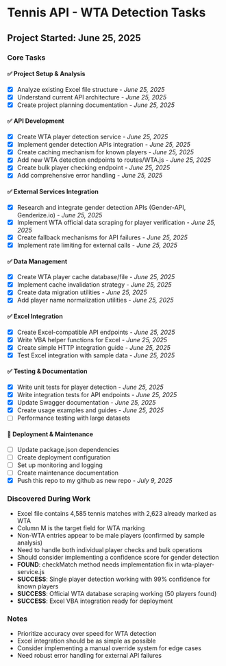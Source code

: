 # Tennis API - WTA Detection Tasks

## Project Started: June 25, 2025

### Core Tasks

#### ✅ Project Setup & Analysis
- [x] Analyze existing Excel file structure - *June 25, 2025*
- [x] Understand current API architecture - *June 25, 2025* 
- [x] Create project planning documentation - *June 25, 2025*

#### ✅ API Development
- [x] Create WTA player detection service - *June 25, 2025*
- [x] Implement gender detection APIs integration - *June 25, 2025*
- [x] Create caching mechanism for known players - *June 25, 2025*
- [x] Add new WTA detection endpoints to routes/WTA.js - *June 25, 2025*
- [x] Create bulk player checking endpoint - *June 25, 2025*
- [x] Add comprehensive error handling - *June 25, 2025*

#### ✅ External Services Integration
- [x] Research and integrate gender detection APIs (Gender-API, Genderize.io) - *June 25, 2025*
- [x] Implement WTA official data scraping for player verification - *June 25, 2025*
- [x] Create fallback mechanisms for API failures - *June 25, 2025*
- [x] Implement rate limiting for external calls - *June 25, 2025*

#### ✅ Data Management
- [x] Create WTA player cache database/file - *June 25, 2025*
- [x] Implement cache invalidation strategy - *June 25, 2025*
- [x] Create data migration utilities - *June 25, 2025*
- [x] Add player name normalization utilities - *June 25, 2025*

#### ✅ Excel Integration
- [x] Create Excel-compatible API endpoints - *June 25, 2025*
- [x] Write VBA helper functions for Excel - *June 25, 2025*
- [x] Create simple HTTP integration guide - *June 25, 2025*
- [x] Test Excel integration with sample data - *June 25, 2025*

#### ✅ Testing & Documentation
- [x] Write unit tests for player detection - *June 25, 2025*
- [x] Write integration tests for API endpoints - *June 25, 2025*
- [x] Update Swagger documentation - *June 25, 2025*
- [x] Create usage examples and guides - *June 25, 2025*
- [ ] Performance testing with large datasets

#### 🚧 Deployment & Maintenance
- [ ] Update package.json dependencies
- [ ] Create deployment configuration
- [ ] Set up monitoring and logging
- [ ] Create maintenance documentation
- [x] Push this repo to my github as new repo - *July 9, 2025*

### Discovered During Work
- Excel file contains 4,585 tennis matches with 2,623 already marked as WTA
- Column M is the target field for WTA marking
- Non-WTA entries appear to be male players (confirmed by sample analysis)
- Need to handle both individual player checks and bulk operations
- Should consider implementing a confidence score for gender detection
- **FOUND**: checkMatch method needs implementation fix in wta-player-service.js
- **SUCCESS**: Single player detection working with 99% confidence for known players
- **SUCCESS**: Official WTA database scraping working (50 players found)
- **SUCCESS**: Excel VBA integration ready for deployment

### Notes
- Prioritize accuracy over speed for WTA detection
- Excel integration should be as simple as possible
- Consider implementing a manual override system for edge cases
- Need robust error handling for external API failures